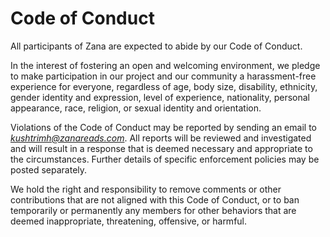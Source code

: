# Code of Conduct

All participants of Zana are expected to abide by our Code of Conduct.

In the interest of fostering an open and welcoming environment, we pledge to make participation in our project 
and our community a harassment-free experience for everyone, regardless of age, body size, disability, ethnicity,
gender identity and expression, level of experience, nationality, personal appearance, race, religion, or sexual identity and orientation.

Violations of the Code of Conduct may be reported by sending an email to *kushtrimh@zanareads.com*.
All reports will be reviewed and investigated and will result in a response that is deemed necessary and appropriate to the circumstances. 
Further details of specific enforcement policies may be posted separately.

We hold the right and responsibility to remove comments or other contributions that are not aligned with this Code of Conduct,
or to ban temporarily or permanently any members for other behaviors that are deemed inappropriate, threatening, offensive, or harmful. 
